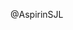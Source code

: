 


<!--

Your pull request will be routed to the following person by default for triaging.
If you know who should review your pull request, please remove the mentioning below.

-->

@AspirinSJL